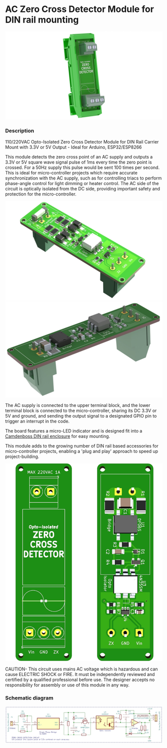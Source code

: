 # AC Zero Cross Detector Module for DIN rail mounting

![image](https://github.com/TSltd/TSltd.github.io/blob/main/images/render4.JPG)

### Description

110/220VAC Opto-Isolated Zero Cross Detector Module for DIN Rail Carrier Mount with 3.3V or 5V Output - Ideal for Arduino, ESP32/ESP8266


This module detects the zero cross point of an AC supply and outputs a 3.3V or 5V square wave signal pulse of 1ms every time the zero point is crossed. For a 50Hz supply this pulse would be sent 100 times per second. This is ideal for micro-controller projects which require accurate synchronization with the AC supply, such as for controlling triacs to perform phase-angle control for light dimming or heater control. The AC side of the circuit is optically isolated from the DC side, providing important safety and protection for the micro-controller.

![image](https://github.com/TSltd/TSltd.github.io/blob/main/images/render7cropped.jpg)
![image](https://github.com/TSltd/TSltd.github.io/blob/main/images/render7.JPG)

The AC supply is connected to the upper terminal block, and the lower terminal block is connected to the micro-controller, sharing its DC 3.3V or 5V and ground, and sending the output signal to a designated GPIO pin to trigger an interrupt in the code.

The board features a micro-LED indicator and is designed fit into a [Camdenboss DIN rail enclosure](https://www.camdenboss.com/camden-boss/cimemsef1125s-72mm-empty-modular-interface-support%2c-11.25mm-end-section-with-foot/c-23/p-18378) for easy mounting.

This module adds to the growing number of DIN rail based accessories for micro-controller projects, enabling a 'plug and play' approach to speed up project-building.


![image](https://github.com/TSltd/TSltd.github.io/blob/main/images/board_view_tall.jpg)


CAUTION- This circuit uses mains AC voltage which is hazardous and can cause ELECTRIC SHOCK or FIRE. It must be independently reviewed and certified by a qualified professional before use. The designer accepts no responsibility for assembly or use of this module in any way.

### Schematic diagram


![image](https://github.com/TSltd/TSltd.github.io/blob/main/images/schematic.jpg)








